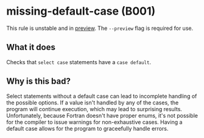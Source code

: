 # missing-default-case (B001)
This rule is unstable and in [preview](../preview.md). The `--preview` flag is required for use.

## What it does
Checks that `select case` statements have a `case default`.

## Why is this bad?
Select statements without a default case can lead to incomplete handling of
the possible options. If a value isn't handled by any of the cases, the
program will continue execution, which may lead to surprising results.
Unfortunately, because Fortran doesn't have proper enums, it's not possible
for the compiler to issue warnings for non-exhaustive cases. Having a default
case allows for the program to graceefully handle errors.